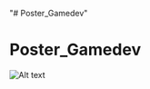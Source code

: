"# Poster_Gamedev" 
# Poster_Gamedev

![Alt text](https://github.com/shandygunawan/Poster_Gamedev/raw/master/Poster_Game.png?raw=true "Poster")